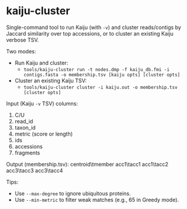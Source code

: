 # kaiju-cluster

Single-command tool to run Kaiju (with `-v`) and cluster reads/contigs by Jaccard similarity over top accessions, or to cluster an existing Kaiju verbose TSV.

Two modes:

- Run Kaiju and cluster:
  - `tools/kaiju-cluster run -t nodes.dmp -f kaiju_db.fmi -i contigs.fasta -o membership.tsv [kaiju opts] [cluster opts]`
- Cluster an existing Kaiju TSV:
  - `tools/kaiju-cluster cluster -i kaiju.out -o membership.tsv [cluster opts]`

Input (Kaiju `-v` TSV) columns:

1) C/U
2) read_id
3) taxon_id
4) metric (score or length)
5) ids
6) accessions
7) fragments

Output (membership.tsv):
  centroid\tmember
  acc1\tacc1
  acc1\tacc2
  acc3\tacc3
  acc3\tacc4

Tips:

- Use `--max-degree` to ignore ubiquitous proteins.
- Use `--min-metric` to filter weak matches (e.g., 65 in Greedy mode).
